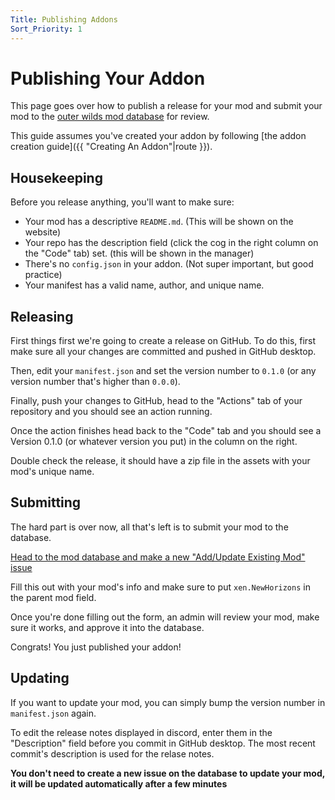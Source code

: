 ```yaml
---
Title: Publishing Addons
Sort_Priority: 1
---
```


# Publishing Your Addon

This page goes over how to publish a release for your mod and submit your mod to the [outer wilds mod database](https://github.com/ow-mods/ow-mod-db) for review.  

This guide assumes you've created your addon by following [the addon creation guide]({{ "Creating An Addon"|route }}).

## Housekeeping

Before you release anything, you'll want to make sure:

- Your mod has a descriptive `README.md`. (This will be shown on the website)
- Your repo has the description field (click the cog in the right column on the "Code" tab) set. (this will be shown in the manager)
- There's no `config.json` in your addon. (Not super important, but good practice)
- Your manifest has a valid name, author, and unique name. 
<!-- Can't think of anything else rn, might update later -->

## Releasing

First things first we're going to create a release on GitHub. To do this, first make sure all your changes are committed and pushed in GitHub desktop.  

Then, edit your `manifest.json` and set the version number to `0.1.0` (or any version number that's higher than `0.0.0`).  

Finally, push your changes to GitHub, head to the "Actions" tab of your repository and you should see an action running.  

Once the action finishes head back to the "Code" tab and you should see a Version 0.1.0 (or whatever version you put) in the column on the right.  

Double check the release, it should have a zip file in the assets with your mod's unique name.

## Submitting

The hard part is over now, all that's left is to submit your mod to the database.  

[Head to the mod database and make a new "Add/Update Existing Mod" issue](https://github.com/ow-mods/ow-mod-db/issues/new?assignees=&labels=add-mod&template=add-mod.yml&title=%5BYour+mod+name+here%5D)

Fill this out with your mod's info and make sure to put `xen.NewHorizons` in the parent mod field.  

Once you're done filling out the form, an admin will review your mod, make sure it works, and approve it into the database.  

Congrats! You just published your addon!

## Updating

If you want to update your mod, you can simply bump the version number in `manifest.json` again.  

To edit the release notes displayed in discord, enter them in the "Description" field before you commit in GitHub desktop.  The most recent commit's description is used for the relase notes.  

**You don't need to create a new issue on the database to update your mod, it will be updated automatically after a few minutes**




